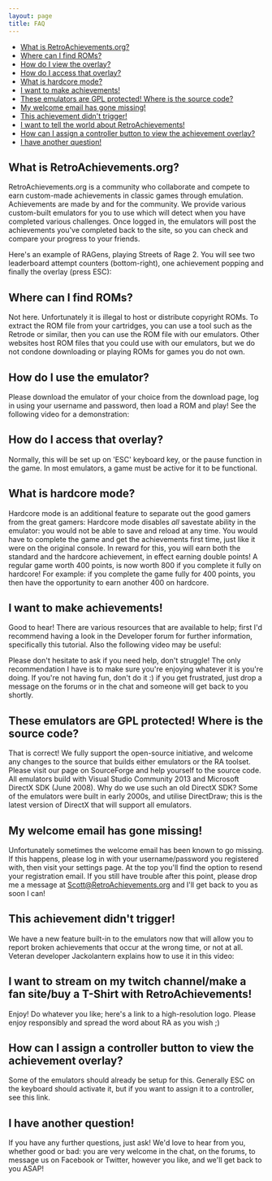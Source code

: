 ```yaml
---
layout: page
title: FAQ
---
```


- [What is RetroAchievements.org?](faq#what-is-retroachievementsorg)
- [Where can I find ROMs?](faq.md#where-can-i-find-roms)
- [How do I view the overlay?](faq.md#how-do-i-view-the-overlay)
- [How do I access that overlay?](faq.md#how-do-i-access-that-overlay)
- [What is hardcore mode?](faq.md#what-is-hardcore-mode)
- [I want to make achievements!](faq.md#i-want-to-make-achievements)
- [These emulators are GPL protected! Where is the source code?](faq.md#these-emulators-are-gpl-protected-where-is-the-source-code)
- [My welcome email has gone missing!](faq.md#my-welcome-email-has-gone-missing)
- [This achievement didn't trigger!](faq.md#this-achievement-didnt-trigger)
- [I want to tell the world about RetroAchievements!](faq.md#i-want-to-tell-the-world-about-retroachievements)
- [How can I assign a controller button to view the achievement overlay?](faq.md#how-can-i-assign-a-controller-button-to-view-the-achievement-overlay)
- [I have another question!](faq.md#i-have-another-question)


## What is RetroAchievements.org?

RetroAchievements.org is a community who collaborate and compete to earn custom-made achievements in classic games through emulation. Achievements are made by and for the community. We provide various custom-built emulators for you to use which will detect when you have completed various challenges. Once logged in, the emulators will post the achievements you've completed back to the site, so you can check and compare your progress to your friends.

Here's an example of RAGens, playing Streets of Rage 2. You will see two leaderboard attempt counters (bottom-right), one achievement popping and finally the overlay (press ESC):


## Where can I find ROMs?

Not here. Unfortunately it is illegal to host or distribute copyright ROMs. To extract the ROM file from your cartridges, you can use a tool such as the Retrode or similar, then you can use the ROM file with our emulators. Other websites host ROM files that you could use with our emulators, but we do not condone downloading or playing ROMs for games you do not own.


## How do I use the emulator?

Please download the emulator of your choice from the download page, log in using your username and password, then load a ROM and play! See the following video for a demonstration:


## How do I access that overlay?

Normally, this will be set up on 'ESC' keyboard key, or the pause function in the game. In most emulators, a game must be active for it to be functional.


## What is hardcore mode?

Hardcore mode is an additional feature to separate out the good gamers from the great gamers: Hardcore mode disables *all* savestate ability in the emulator: you would not be able to save and reload at any time. You would have to complete the game and get the achievements first time, just like it were on the original console. In reward for this, you will earn both the standard and the hardcore achievement, in effect earning double points! A regular game worth 400 points, is now worth 800 if you complete it fully on hardcore! For example: if you complete the game fully for 400 points, you then have the opportunity to earn another 400 on hardcore.


## I want to make achievements!

Good to hear! There are various resources that are available to help; first I'd recommend having a look in the Developer forum for further information, specifically this tutorial. Also the following video may be useful:

Please don't hesitate to ask if you need help, don't struggle! The only recommendation I have is to make sure you're enjoying whatever it is you're doing. If you're not having fun, don't do it :) if you get frustrated, just drop a message on the forums or in the chat and someone will get back to you shortly.


## These emulators are GPL protected! Where is the source code?

That is correct! We fully support the open-source initiative, and welcome any changes to the source that builds either emulators or the RA toolset. Please visit our page on SourceForge and help yourself to the source code. All emulators build with Visual Studio Community 2013 and Microsoft DirectX SDK (June 2008). Why do we use such an old DirectX SDK? Some of the emulators were built in early 2000s, and utilise DirectDraw; this is the latest version of DirectX that will support all emulators.


## My welcome email has gone missing!

Unfortunately sometimes the welcome email has been known to go missing. If this happens, please log in with your username/password you registered with, then visit your settings page. At the top you'll find the option to resend your registration email. If you still have trouble after this point, please drop me a message at Scott@RetroAchievements.org and I'll get back to you as soon I can!


## This achievement didn't trigger!

We have a new feature built-in to the emulators now that will allow you to report broken achievements that occur at the wrong time, or not at all. Veteran developer Jackolantern explains how to use it in this video:


## I want to stream on my twitch channel/make a fan site/buy a T-Shirt with RetroAchievements!

Enjoy! Do whatever you like; here's a link to a high-resolution logo. Please enjoy responsibly and spread the word about RA as you wish ;)


## How can I assign a controller button to view the achievement overlay?

Some of the emulators should already be setup for this. Generally ESC on the keyboard should activate it, but if you want to assign it to a controller, see this link.


## I have another question!

If you have any further questions, just ask! We'd love to hear from you, whether good or bad: you are very welcome in the chat, on the forums, to message us on Facebook or Twitter, however you like, and we'll get back to you ASAP!

